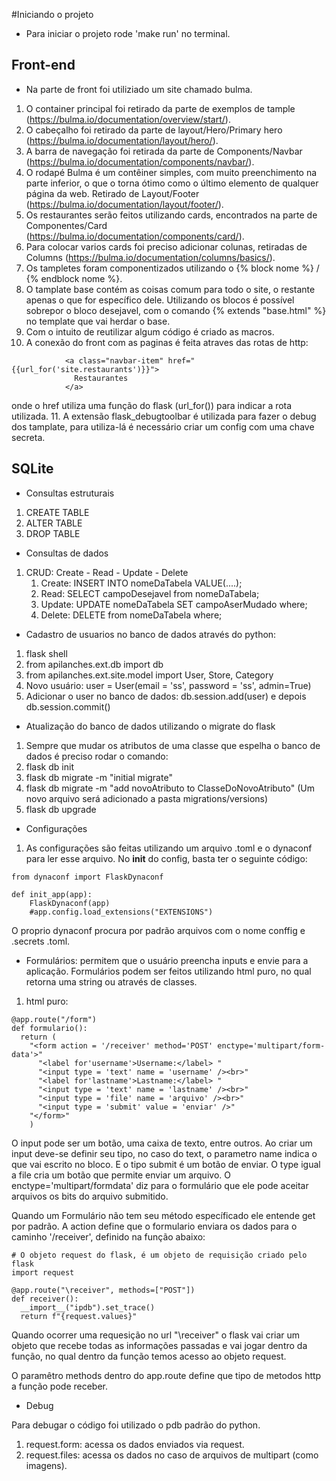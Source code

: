 #Iniciando o projeto

* Para iniciar o projeto rode 'make run' no terminal.

## Front-end

* Na parte de front foi utiliziado um site chamado bulma.
1. O container principal foi retirado da parte de exemplos de tample (https://bulma.io/documentation/overview/start/).
2. O cabeçalho foi retirado da parte de layout/Hero/Primary hero (https://bulma.io/documentation/layout/hero/).
3. A barra de navegação foi retirada da parte de Components/Navbar (https://bulma.io/documentation/components/navbar/).
4. O rodapé Bulma é um contêiner simples, com muito preenchimento na parte inferior, o que o torna ótimo como o último elemento de qualquer página da web. Retirado de Layout/Footer (https://bulma.io/documentation/layout/footer/).
5. Os restaurantes serão feitos utilizando cards, encontrados na parte de Componentes/Card (https://bulma.io/documentation/components/card/).
6. Para colocar varios cards foi preciso adicionar colunas, retiradas de Columns (https://bulma.io/documentation/columns/basics/).
7. Os tampletes foram componentizados utilizando o {% block nome %} / {% endblock nome %}.
8. O tamplate base contém as coisas comum para todo o site, o restante apenas o que for específico dele. Utilizando os blocos
é possível sobrepor o bloco desejavel, com o comando {% extends  "base.html" %} no template que vai herdar o base.
9. Com o intuito de reutilizar algum código é criado as macros.
10. A conexão do front com as paginas é feita atraves das rotas de http:
```
            <a class="navbar-item" href="{{url_for('site.restaurants')}}">
              Restaurantes
            </a>
```
onde o href utiliza uma função do flask (url_for()) para indicar a rota utilizada.
11. A extensão flask_debugtoolbar é utilizada para fazer o debug dos tamplate, para utiliza-lá é necessário
criar um config com uma chave secreta.

## SQLite

* Consultas estruturais
1. CREATE TABLE
2. ALTER TABLE
3. DROP TABLE

* Consultas de dados
1. CRUD: Create - Read - Update - Delete
    1. Create: INSERT INTO nomeDaTabela VALUE(....);
    2. Read: SELECT campoDesejavel from nomeDaTabela;
    3. Update: UPDATE nomeDaTabela SET campoAserMudado where;
    4. Delete: DELETE from nomeDaTabela where;

* Cadastro de usuarios no banco de dados através do python:

1. flask shell
2. from apilanches.ext.db import db
3. from apilanches.ext.site.model import User, Store, Category
4. Novo usuário: user = User(email = 'ss', password = 'ss', admin=True)
5. Adicionar o user no banco de dados: db.session.add(user) e depois db.session.commit()

* Atualização do banco de dados utilizando o migrate do flask

1. Sempre que mudar os atributos de uma classe que espelha o banco de dados é preciso rodar
o comando:
  1. flask db init
  2. flask db migrate -m "initial migrate"
  3. flask db migrate -m "add novoAtributo to ClasseDoNovoAtributo" (Um novo arquivo será adicionado a pasta migrations/versions)
  4. flask db upgrade

* Configurações
1. As configurações são feitas utilizando um arquivo .toml e o dynaconf para ler esse arquivo. No __init__ do config, basta ter o seguinte código:

```
from dynaconf import FlaskDynaconf

def init_app(app):
    FlaskDynaconf(app)
    #app.config.load_extensions("EXTENSIONS")

```

O proprio dynaconf procura por padrão arquivos com o nome conffig e .secrets .toml.

* Formulários: permitem que o usuário preencha inputs e envie para a aplicação. Formulários podem ser feitos utilizando html puro, no qual retorna uma string ou através de classes.

1. html puro:

```
@app.route("/form")
def formulario():
  return (
    "<form action = '/receiver' method='POST' enctype='multipart/form-data'>"
      "<label for'username'>Username:</label> "
      "<input type = 'text' name = 'username' /><br>"
      "<label for'lastname'>Lastname:</label> "
      "<input type = 'text' name = 'lastname' /><br>"
      "<input type = 'file' name = 'arquivo' /><br>"
      "<input type = 'submit' value = 'enviar' />"
    "</form>"
    )
```
O input pode ser um botão, uma caixa de texto, entre outros. Ao criar um input deve-se definir seu tipo, no caso do text, o parametro name indica o que vai escrito no bloco. E o tipo submit é um botão de enviar. O type igual a file cria um botão que permite enviar um arquivo. O enctype='multipart/formdata' diz para o formulário que ele pode aceitar arquivos os bits do arquivo submitido.

Quando um Formulário não tem seu método específicado ele entende get por padrão. A action define que o formulario enviara os dados para o caminho '/receiver', definido na função abaixo:

```
# O objeto request do flask, é um objeto de requisição criado pelo flask
import request

@app.route("\receiver", methods=["POST"])
def receiver():
  __import__("ipdb").set_trace()
  return f"{request.values}"
```
Quando ocorrer uma requesição no url "\receiver" o flask vai criar um objeto que recebe todas as informações passadas e vai jogar dentro da função, no qual dentro da função temos acesso ao objeto request.

O paramêtro methods dentro do app.route define que tipo de metodos http a função pode receber.



* Debug

Para debugar o código foi utilizado o pdb padrão do python.

1. request.form: acessa os dados enviados via request.
2. request.files: acessa os dados no caso de arquivos de multipart (como imagens).
